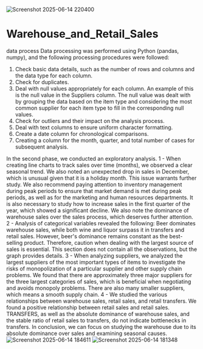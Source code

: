    ![Screenshot 2025-06-14 220400](https://github.com/user-attachments/assets/2a1fb071-ec8f-4951-a3ed-ee8286544448)
# Warehouse_and_Retail_Sales
data process
Data processing was performed using Python (pandas, numpy), and the following processing procedures were followed:
1. Check basic data details, such as the number of rows and columns and the data type for each column.
2. Check for duplicates.
3. Deal with null values ​​appropriately for each column. An example of this is the null value in the Suppliers column. The null value was dealt with by grouping the data based on the item type and considering the most common supplier for each item type to fill in the corresponding null values.
4. Check for outliers and their impact on the analysis process.
5. Deal with text columns to ensure uniform character formatting.
6. Create a date column for chronological comparisons.
7. Creating a column for the month, quarter, and total number of cases for subsequent analysis.



In the second phase, we conducted an exploratory analysis.
1 - When creating line charts to track sales over time (months), we observed a clear seasonal trend. We also noted an unexpected drop in sales in December, which is unusual given that it is a holiday month. This issue warrants further study. We also recommend paying attention to inventory management during peak periods to ensure that market demand is met during peak periods, as well as for the marketing and human resources departments.
It is also necessary to study how to increase sales in the first quarter of the year, which showed a significant decline. We also note the dominance of warehouse sales over the sales process, which deserves further attention.
2 - Analysis of categorical variables revealed the following: Beer dominates warehouse sales, while both wine and liquor surpass it in transfers and retail sales. However, beer's dominance remains constant as the best-selling product. Therefore, caution when dealing with the largest source of sales is essential. This section does not contain all the observations, but the graph provides details.
3 - When analyzing suppliers, we analyzed the largest suppliers of the most important types of items to investigate the risks of monopolization of a particular supplier and other supply chain problems. We found that there are approximately three major suppliers for the three largest categories of sales, which is beneficial when negotiating and avoids monopoly problems. There are also many smaller suppliers, which means a smooth supply chain.
4 - We studied the various relationships between warehouse sales, retail sales, and retail transfers. We found a positive relationship between retail sales and retail sales. TRANSFERS, as well as the absolute dominance of warehouse sales, and the stable ratio of retail sales to transfers, do not indicate bottlenecks in transfers. In conclusion, we can focus on studying the warehouse due to its absolute dominance over sales and examining seasonal causes.![Screenshot 2025-06-14 184611](https://github.com/user-attachments/assets/b3344e57-7de3-45ea-99d9-2c24b5c5e192)
![Screenshot 2025-06-14 181348](https://github.com/user-attachments/assets/3e5eb39a-7dd5-4a80-989c-e207d264b22f)






   
